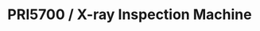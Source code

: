 ---
layout: product-detail
title: PRI5700 / X-ray Inspection Machine
description: PCB 기판의 육안으로 식별 불가능한 내부 회로를 X-ray 투시를 통해 시각화 합니다.
tags: [검사기]
order: 7
category: X-ray
images:
  - src: /assets/images/products/PRI5700-1.jpg
    alt: PRI5700 정면 이미지
  - src: /assets/images/products/PRI5700-2.jpg
    alt: PRI5700 측면 이미지
overview: |
  본 장비는 PCB 회로기판 투시, 검사하는 장비입니다.
  
  향상된 카메라 해상도와 고도화된 영상처리 알고리즘을 적용하여 X-ray 발생기의 수명을 연장하였으며,
  직관적인 UI와 효율적인 파일 관리 기능으로 누구나 손쉽게 사용할 수 있습니다.
features:
  - 고해상도 X-ray 이미징
  - 영상개선 기술을 통한 소모품 수명개선
  - 사용자 친화적 인터페이스
specifications:
  - name: 제품두께
    value: 0.06 t – 5.0 t
  # - name: X-Ray세기
  #   value: 50kV, 500μA
  # - name: 크기
  #   value: 800(W) × 1000(D) × 1470(H)
  - name: 무게
    value: 0.6t(600kg)
  - name: 전원
    value: 220V, 2P, 0.5KVA
---